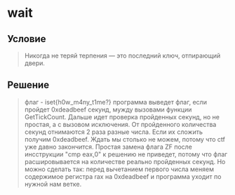 # wait
## Условие
> Никогда не теряй терпения — это последний ключ, отпирающий двери.
## Решение
> флаг - iset{h0w_m4ny_t1me?}
> программа выведет флаг, если пройдет 0xdeadbeef секунд, мужду вызовами функции GetTickCount.
> Дальше идет проверка пройденных секунд, но не простая, а с вызовом исключения.
> От пройденного количества секунд отнимаются 2 раза разные числа. Если их сложить получим 0xdeadbeef.
> Ждать мы столько не можем, потому что ctf уже давно закончится. 
> Простая замена флага ZF после инсструкции "cmp eax,0" к решению не приведет, потому что флаг расшировывается на количестве реально пройденных секунд.
> Но можно сделать так: перед вычетанием первого числа меняем содержимое регистра rax на 0xdeadbeef и программа уходит по нужной нам ветке.



